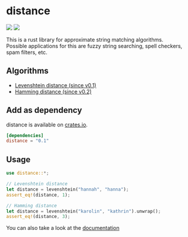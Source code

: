 # distance 
[![](https://travis-ci.org/mbrlabs/distance.svg?branch=master)](https://travis-ci.org/mbrlabs/distance) 
[![](https://img.shields.io/crates/v/distance.svg)](https://crates.io/crates/distance)

This is a rust library for approximate string matching algorithms.   
Possible applications for this are fuzzy string searching, spell checkers, spam filters, etc.

## Algorithms
- [Levenshtein distance (since v0.1)](https://en.wikipedia.org/wiki/Levenshtein_distance) 
- [Hamming distance (since v0.2)](https://en.wikipedia.org/wiki/Hamming_distance)

## Add as dependency
distance is available on [crates.io](https://crates.io/crates/distance).

```toml
[dependencies]
distance = "0.1"
```

## Usage
```rust
use distance::*; 

// Levenshtein distance
let distance = levenshtein("hannah", "hanna");   
assert_eq!(distance, 1);

// Hamming distance
let distance = levenshtein("karolin", "kathrin").unwrap();   
assert_eq!(distance, 3);
```

You can also take a look at the [documentation](https://mbrlabs.github.io/distance)